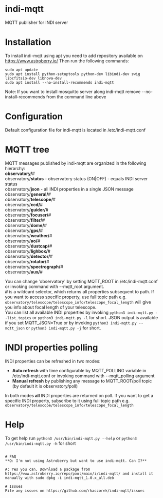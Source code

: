 # indi-mqtt
MQTT publisher for INDI server

# Installation
To install indi-mqtt using apt you need to add repository available on https://www.astroberry.io/
Then run the following commands:
```
sudo apt update
sudo apt install python-setuptools python-dev libindi-dev swig libcfitsio-dev libnova-dev
sudo apt install --no-install-recommends indi-mqtt
```
Note: If you want to install mosquitto server along indi-mqtt remove --no-install-recommends from the command line above

# Configuration
Default configuration file for indi-mqtt is located in /etc/indi-mqtt.conf

# MQTT tree
MQTT messages published by indi-mqtt are organized in the following hierarchy:\
__observatory/__#\
observatory/__status__ - observatory status (ON|OFF) - equals INDI server status\
observatory/__json__ - all INDI properties in a single JSON message\
observatory/__general/__#\
observatory/__telescope/__#\
observatory/__ccd/__#\
observatory/__guider/__#\
observatory/__focuser/__#\
observatory/__filter/__#\
observatory/__dome/__#\
observatory/__gps/__#\
observatory/__weather/__#\
observatory/__ao/__#\
observatory/__dustcap/__#\
observatory/__lighbox/__#\
observatory/__detector/__#\
observatory/__rotator/__#\
observatory/__spectrograph/__#\
observatory/__aux/__#

You can change 'observatory' by setting MQTT_ROOT in /etc/indi-mqtt.conf or invoking command with --mqtt_root argument.\
__\#__ is a wildcard selector, which returns all properties subsequent to path. If you want to access specific property, use full topic path e.g. ```observatory/telescope/telescope_info/telescope_focal_length``` will give you info about focal length of your telescope.\
You can list all available INDI properties by invoking ```python3 indi-mqtt.py --list_topics``` or ```python3 indi-mqtt.py -l``` for short.
JSON output is available if you set MQTT_JSON=True or by invoking ```python3 indi-mqtt.py --mqtt_json``` or ```python3 indi-mqtt.py -j``` for short.

# INDI properties polling
INDI properties can be refreshed in two modes:
- __Auto refresh__ with time configurable by MQTT_POLLING variable in /etc/indi-mqtt.conf or invoking command with --mqtt_polling argument
- __Manual refresh__ by publishing any message to MQTT_ROOT/poll topic (by default it is observatory/poll)

In both modes __all__ INDI properties are returned on poll. If you want to get a specific INDI property, subscribe to it using full topic path e.g. ```observatory/telescope/telescope_info/telescope_focal_length```

# Help
To get help run ```python3 /usr/bin/indi-mqtt.py --help``` or ```python3 /usr/bin/indi-mqtt.py -h``` for short
```

# FAQ
**Q: I'm not using Astroberry but want to use indi-mqtt. Can I?**

A: Yes you can. Download a package from https://www.astroberry.io/repo/pool/main/i/indi-mqtt/ and install it manually with sudo dpkg -i indi-mqtt_1.0.x_all.deb

# Issues
File any issues on https://github.com/rkaczorek/indi-mqtt/issues

